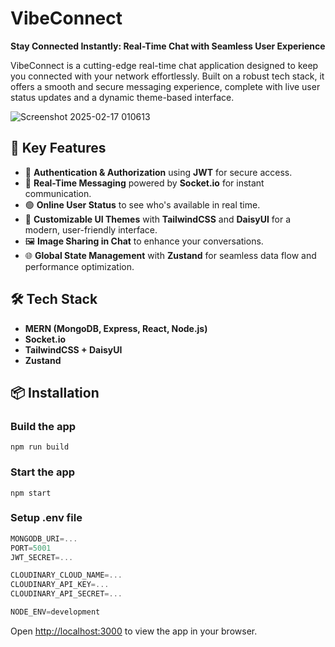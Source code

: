 # VibeConnect

**Stay Connected Instantly: Real-Time Chat with Seamless User Experience**

VibeConnect is a cutting-edge real-time chat application designed to keep you connected with your network effortlessly. Built on a robust tech stack, it offers a smooth and secure messaging experience, complete with live user status updates and a dynamic theme-based interface.

![Screenshot 2025-02-17 010613](https://github.com/user-attachments/assets/8376b301-4311-4557-ba46-bb8e46f44f94)

## 🚀 Key Features

- 🔐 **Authentication & Authorization** using **JWT** for secure access.
- 💬 **Real-Time Messaging** powered by **Socket.io** for instant communication.
- 🟢 **Online User Status** to see who's available in real time.
- 🎨 **Customizable UI Themes** with **TailwindCSS** and **DaisyUI** for a modern, user-friendly interface.
- 🖼️ **Image Sharing in Chat** to enhance your conversations.
- 🌐 **Global State Management** with **Zustand** for seamless data flow and performance optimization.

## 🛠️ Tech Stack

- **MERN (MongoDB, Express, React, Node.js)**
- **Socket.io**
- **TailwindCSS + DaisyUI**
- **Zustand**

## 📦 Installation

### Build the app

```shell
npm run build
```

### Start the app

```shell
npm start
```

### Setup .env file

```js
MONGODB_URI=...
PORT=5001
JWT_SECRET=...

CLOUDINARY_CLOUD_NAME=...
CLOUDINARY_API_KEY=...
CLOUDINARY_API_SECRET=...

NODE_ENV=development
```

Open [http://localhost:3000](http://localhost:3000) to view the app in your browser.

